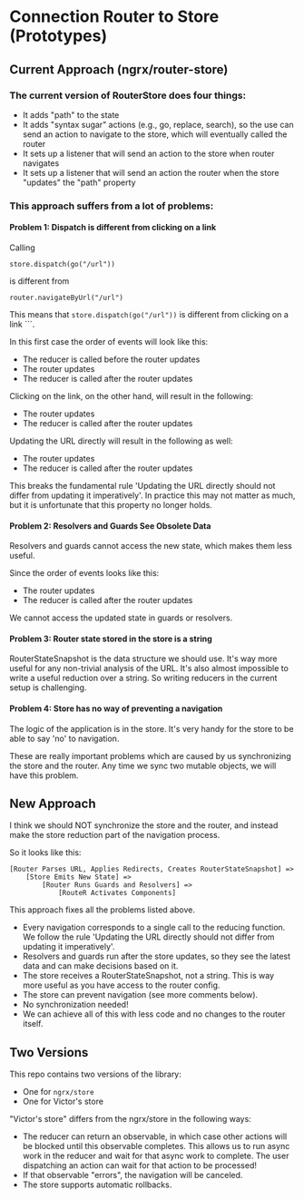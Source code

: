 # Connection Router to Store (Prototypes)

## Current Approach (ngrx/router-store)

### The current version of RouterStore does four things:

* It adds "path" to the state
* It adds "syntax sugar" actions (e.g., go, replace, search), so the use can send an action to navigate to the store, which will eventually called the router
* It sets up a listener that will send an action to the store when router navigates
* It sets up a listener that will send an action the router when the store "updates" the "path" property

### This approach suffers from a lot of problems:

#### Problem 1: Dispatch is different from clicking on a link

Calling

```
store.dispatch(go("/url"))
```

is different from

```
router.navigateByUrl("/url")
```

This means that `store.dispatch(go("/url"))` is different from clicking on a link ``<a routerLink='/url'>`.

In this first case the order of events will look like this:

* The reducer is called before the router updates
* The router updates
* The reducer is called after the router updates

Clicking on the link, on the other hand, will result in the following:

* The router updates
* The reducer is called after the router updates

Updating the URL directly will result in the following as well:

* The router updates
* The reducer is called after the router updates

This breaks the fundamental rule 'Updating the URL directly should not differ from updating it imperatively'. In practice this may not matter as much, but it is unfortunate that this property no longer holds.



#### Problem 2: Resolvers and Guards See Obsolete Data

Resolvers and guards cannot access the new state, which makes them less useful.

Since the order of events looks like this:

* The router updates
* The reducer is called after the router updates

We cannot access the updated state in guards or resolvers.



#### Problem 3: Router state stored in the store is a string

RouterStateSnapshot is the data structure we should use. It's way more useful for any non-trivial analysis of the URL. It's also almost impossible to write a useful reduction over a string. So writing reducers in the current setup is challenging.




#### Problem 4: Store has no way of preventing a navigation

The logic of the application is in the store. It's very handy for the store to be able to say 'no' to navigation.


These are really important problems which are caused by us synchronizing the store and the router. Any time we sync two mutable objects, we will have this problem.



## New Approach

I think we should NOT synchronize the store and the router, and instead make the store reduction part of the navigation process.

So it looks like this:

```
[Router Parses URL, Applies Redirects, Creates RouterStateSnapshot] =>
    [Store Emits New State] =>
        [Router Runs Guards and Resolvers] =>
            [RouteR Activates Components]
```

This approach fixes all the problems listed above.

* Every navigation corresponds to a single call to the reducing function. We follow the rule 'Updating the URL directly should not differ from updating it imperatively'.
* Resolvers and guards run after the store updates, so they see the latest data and can make decisions based on it.
* The store receives a RouterStateSnapshot, not a string. This is way more useful as you have access to the router config.
* The store can prevent navigation (see more comments below).
* No synchronization needed!
* We can achieve all of this with less code and no changes to the router itself.



## Two Versions

This repo contains two versions of the library:

* One for `ngrx/store`
* One for Victor's store

"Victor's store" differs from the ngrx/store in the following ways:

* The reducer can return an observable, in which case other actions will be blocked until this observable completes. This allows us to run async work in the reducer and wait for that async work to complete. The user dispatching an action can wait for that action to be processed!
* If that observable "errors", the navigation will be canceled.
* The store supports automatic rollbacks.